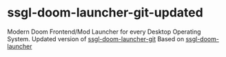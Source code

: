 # ssgl-doom-launcher-git-updated
Modern Doom Frontend/Mod Launcher for every Desktop Operating System. Updated version of [ssgl-doom-launcher-git](https://aur.archlinux.org/packages/ssgl-doom-launcher-git) 
Based on [ssgl-doom-launcher](https://github.com/FreaKzero/ssgl-doom-launcher)

